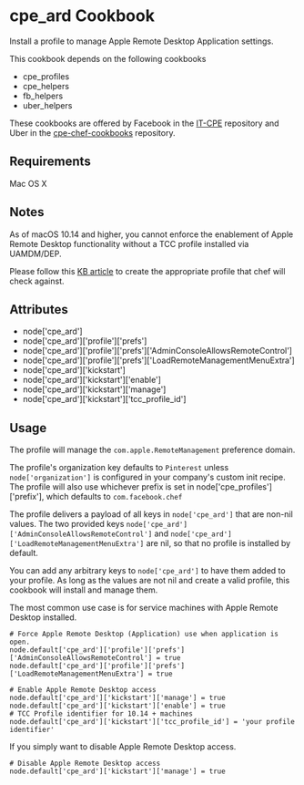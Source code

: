 cpe_ard Cookbook
=========================
Install a profile to manage Apple Remote Desktop Application settings.

This cookbook depends on the following cookbooks

* cpe_profiles
* cpe_helpers
* fb_helpers
* uber_helpers

These cookbooks are offered by Facebook in the [IT-CPE](https://github.com/facebook/IT-CPE) repository and Uber in the [cpe-chef-cookbooks](https://github.com/uber/cpe-chef-cookbooks) repository.

Requirements
------------
Mac OS X

Notes
------------
As of macOS 10.14 and higher, you cannot enforce the enablement of Apple Remote Desktop functionality without a TCC profile installed via UAMDM/DEP.

Please follow this [KB article](https://support.apple.com/en-us/HT209161) to create the appropriate profile that chef will check against.

Attributes
----------
* node['cpe_ard']
* node['cpe_ard']['profile']['prefs']
* node['cpe_ard']['profile']['prefs']['AdminConsoleAllowsRemoteControl']
* node['cpe_ard']['profile']['prefs']['LoadRemoteManagementMenuExtra']
* node['cpe_ard']['kickstart']
* node['cpe_ard']['kickstart']['enable']
* node['cpe_ard']['kickstart']['manage']
* node['cpe_ard']['kickstart']['tcc_profile_id']

Usage
-----
The profile will manage the `com.apple.RemoteManagement` preference domain.

The profile's organization key defaults to `Pinterest` unless `node['organization']` is
configured in your company's custom init recipe. The profile will also use
whichever prefix is set in node['cpe_profiles']['prefix'], which defaults to `com.facebook.chef`

The profile delivers a payload of all keys in `node['cpe_ard']` that are non-nil values.  The two provided keys `node['cpe_ard']['AdminConsoleAllowsRemoteControl']` and `node['cpe_ard']['LoadRemoteManagementMenuExtra']` are nil, so that no profile is installed by default.

You can add any arbitrary keys to `node['cpe_ard']` to have them added to your profile.  As long as the values are not nil and create a valid profile, this cookbook will install and manage them.

The most common use case is for service machines with Apple Remote Desktop installed.

    # Force Apple Remote Desktop (Application) use when application is open.
    node.default['cpe_ard']['profile']['prefs']['AdminConsoleAllowsRemoteControl'] = true
    node.default['cpe_ard']['profile']['prefs']['LoadRemoteManagementMenuExtra'] = true

    # Enable Apple Remote Desktop access
    node.default['cpe_ard']['kickstart']['manage'] = true
    node.default['cpe_ard']['kickstart']['enable'] = true
    # TCC Profile identifier for 10.14 + machines
    node.default['cpe_ard']['kickstart']['tcc_profile_id'] = 'your profile identifier'

If you simply want to disable Apple Remote Desktop access.

    # Disable Apple Remote Desktop access
    node.default['cpe_ard']['kickstart']['manage'] = true

